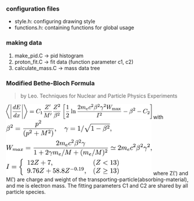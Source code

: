 ### configuration files
- style.h: configuring drawing style
- functions.h: containing functions for global usage

### making data
1. make_pid.C         -> pid histogram
2. proton_fit.C       -> fit data (function parameter c1, c2)
3. calculate_mass.C   -> mass data tree

### Modified Bethe-Bloch Formula
> by Leo. Techniques for Nuclear and Particle Physics Experiments

<img src="figures/formula1.png" alt="drawing" width="400px"/>
with
<img src="figures/formula2.png" alt="drawing" width="400px"/>
where Z(′) and M(′) are charge and weight of the transporting-particle(absorbing-material), and me is electron mass. The fitting parameters C1 and C2 are shared by all particle species.
